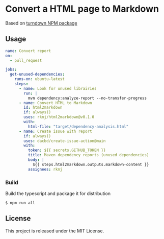 # Convert a HTML page to Markdown

Based on [turndown NPM package](https://www.npmjs.com/package/turndown)

## Usage

```yml
name: Convert report
on:
  - pull_request

jobs:
  get-unused-dependencies:
    runs-on: ubuntu-latest
    steps:
      - name: Look for unused librairies
        run: |
          mvn dependency:analyze-report --no-transfer-progress
      - name: Convert HTML to Markdown
        id: html2markdown
        if: always()
        uses: rknj/html2markdown@v0.1.0
        with:
          html-file: "target/dependency-analysis.html"
      - name: Create issue with report
        if: always()
        uses: dacbd/create-issue-action@main
        with:
          token: ${{ secrets.GITHUB_TOKEN }}
          title: Maven dependency reports (unused dependencies)
          body: |
            ${{ steps.html2markdown.outputs.markdown-content }}
          assignees: rknj
```

### Build

Build the typescript and package it for distribution

```
$ npm run all
```

## License

This project is released under the MIT License.
